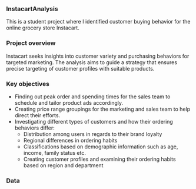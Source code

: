 ### InstacartAnalysis
This is a student project where I identified customer buying behavior for the online grocery store Instacart.
### Project overview
Instacart seeks insights into customer variety and purchasing behaviors for targeted marketing. The analysis aims to guide a strategy that ensures precise targeting of customer profiles with suitable products.
### Key objectives
- Finding out peak order and spending times for the sales team to schedule and tailor product ads accordingly.
- Creating price range groupings for the marketing and sales team to help direct their efforts.
- Investigating different types of customers and how their ordering behaviors differ:
  - Distribution among users in regards to their brand loyalty
  - Regional differences in ordering habits
  - Classifications based on demographic information such as age, income, family status etc.
  - Creating customer profiles and examining their ordering habits based on region and department
### Data
